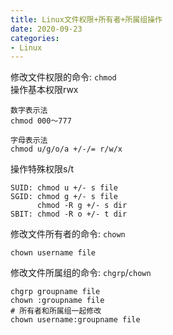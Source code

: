 ```yaml
---
title: Linux文件权限+所有者+所属组操作
date: 2020-09-23
categories:
- Linux
---
```


修改文件权限的命令: `chmod`<br>
操作基本权限rwx<br>

```
数字表示法
chmod 000～777 

字母表示法
chmod u/g/o/a +/-/= r/w/x
```
操作特殊权限s/t<br>
```
SUID: chmod u +/- s file
SGID: chmod g +/- s file
      chmod -R g +/- s dir
SBIT: chmod -R o +/- t dir
```
修改文件所有者的命令: `chown`<br>
```
chown username file
```

修改文件所属组的命令: `chgrp`/`chown`<br>
```
chgrp groupname file
chown :groupname file
# 所有者和所属组一起修改
chown username:groupname file
```

